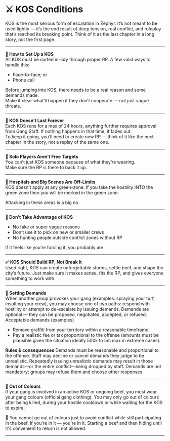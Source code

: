 # ⚔️ KOS Conditions

KOS is the most serious form of escalation in Zephyr. It’s not meant to be used lightly — it’s the end result of deep tension, real conflict, and roleplay that’s reached its breaking point. Think of it as the last chapter in a long story, not the first page.

***

**📜 How to Set Up a KOS**\
All KOS must be sorted _in-city_ through proper RP. A few valid ways to handle this:

* Face-to-face; or
* Phone call

Before jumping into KOS, there needs to be a real reason and some demands made.\
Make it clear what’ll happen if they don’t cooperate — not just vague threats.

***

**🔁 KOS Doesn’t Last Forever**\
Each KOS runs for a max of 24 hours, anything further requires approval from Gang Staff. If nothing happens in that time, it fades out.\
To keep it going, you’ll need to create new RP — think of it like the next chapter in the story, not a replay of the same one.

***

**🧍 Solo Players Aren’t Free Targets**\
You can’t just KOS someone because of what they’re wearing.\
Make sure the RP is there to back it up.

***

**🏥 Hospitals and Big Scenes Are Off-Limits**\
KOS doesn’t apply at any green-zone.
If you take the hostility INTO the green zone then you will be merked in the green zone.

Attacking in these areas is a big no.

***

**🚫 Don’t Take Advantage of KOS**

* No fake or super vague reasons
* Don’t use it to pick on new or smaller crews
* No hunting people outside conflict zones without RP

If it feels like you’re forcing it, you probably are.

***

**✅ KOS Should Build RP, Not Break It**\
Used right, KOS can create unforgettable stories, settle beef, and shape the city’s future. Just make sure it makes sense, fits the RP, and gives everyone something to work with.

***

**📜 Setting Demands**\
When another group provokes your gang (examples: spraying your turf, insulting your crew), you may choose one of two paths: respond with hostility or attempt to de-escalate by issuing demands. Demands are optional — they can be proposed, negotiated, accepted, or refused.
Acceptable demands (examples)
- Remove graffiti from your territory within a reasonable timeframe.
- Pay a realistic fee or tax proportional to the offense (amounts must be plausible given the situation ideally 500k to 5m max in extreme cases).

**Rules & consequences**
Demands must be reasonable and proportional to the offense.
Staff may decline or cancel demands they judge to be unrealistic. Repeatedly issuing unrealistic demands may result in those demands—or the entire conflict—being dropped by staff.
Demands are not mandatory; groups may refuse them and choose other responses

***

**🧥 Out of Colours**\
If your gang is involved in an active KOS or ongoing beef, you must wear your gang colours (official gang clothing).
You may only go out of colours after being killed, during your hostile cooldown or while waiting for the KOS to expire.

🔴 You cannot go out of colours just to avoid conflict while still participating in the beef.
If you're in it — you're in it. Starting a beef and then hiding until it's convenient to return is not allowed.


***
